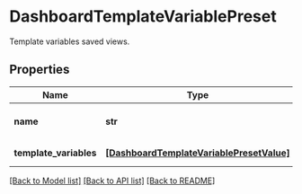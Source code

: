 # DashboardTemplateVariablePreset

Template variables saved views.

## Properties

| Name                   | Type                                                                                  | Description               | Notes      |
| ---------------------- | ------------------------------------------------------------------------------------- | ------------------------- | ---------- |
| **name**               | **str**                                                                               | The name of the variable. | [optional] |
| **template_variables** | [**[DashboardTemplateVariablePresetValue]**](DashboardTemplateVariablePresetValue.md) | List of variables.        | [optional] |

[[Back to Model list]](README.md#documentation-for-models) [[Back to API list]](README.md#documentation-for-api-endpoints) [[Back to README]](README.md)
